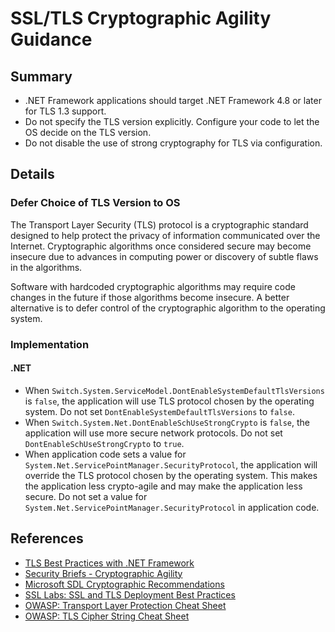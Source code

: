 # SSL/TLS Cryptographic Agility Guidance

## Summary

* .NET Framework applications should target .NET Framework 4.8 or later for TLS 1.3 support.
* Do not specify the TLS version explicitly. Configure your code to let the OS decide on the TLS version.
* Do not disable the use of strong cryptography for TLS via configuration.

## Details

### Defer Choice of TLS Version to OS

The Transport Layer Security (TLS) protocol is a cryptographic standard designed to help protect the privacy of information communicated over the Internet. Cryptographic algorithms once considered secure may become insecure due to advances in computing power or discovery of subtle flaws in the algorithms. 

Software with hardcoded cryptographic algorithms may require code changes in the future if those algorithms become insecure. A better alternative is to defer control of the cryptographic algorithm to the operating system.

### Implementation

#### .NET 

* When `Switch.System.ServiceModel.DontEnableSystemDefaultTlsVersions` is `false`, the application will use TLS protocol chosen by the operating system. Do not set `DontEnableSystemDefaultTlsVersions` to `false`.
* When `Switch.System.Net.DontEnableSchUseStrongCrypto` is `false`, the application will use more secure network protocols. Do not set `DontEnableSchUseStrongCrypto` to `true`.
* When application code sets a value for `System.Net.ServicePointManager.SecurityProtocol`, the application will override the TLS protocol chosen by the operating system. This makes the application less crypto-agile and may make the application less secure. Do not set a value for `System.Net.ServicePointManager.SecurityProtocol` in application code.

## References

* [TLS Best Practices with .NET Framework](https://learn.microsoft.com/en-us/dotnet/framework/network-programming/tls)
* [Security Briefs - Cryptographic Agility](https://learn.microsoft.com/en-us/archive/msdn-magazine/2009/august/cryptographic-agility)
* [Microsoft SDL Cryptographic Recommendations](http://download.microsoft.com/download/6/3/A/63AFA3DF-BB84-4B38-8704-B27605B99DA7/Microsoft%20SDL%20Cryptographic%20Recommendations.pdf)
* [SSL Labs: SSL and TLS Deployment Best Practices](https://github.com/ssllabs/research/wiki/SSL-and-TLS-Deployment-Best-Practices)
* [OWASP: Transport Layer Protection Cheat Sheet](https://owasp.org/www-project-cheat-sheets/cheatsheets/Transport_Layer_Protection_Cheat_Sheet)
* [OWASP: TLS Cipher String Cheat Sheet](https://owasp.org/www-project-cheat-sheets/cheatsheets/TLS_Cipher_String_Cheat_Sheet.html)

